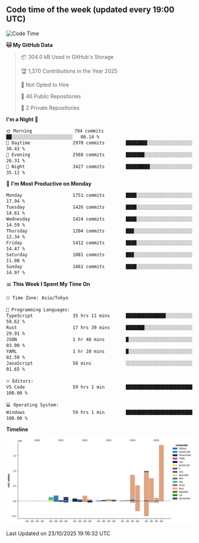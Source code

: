 ## Code time of the week (updated every 19:00 UTC)

<!--START_SECTION:waka-->
![Code Time](http://img.shields.io/badge/Code%20Time-5%2C605%20hrs%2016%20mins-blue)

**🐱 My GitHub Data** 

> 📦 304.0 kB Used in GitHub's Storage 
 > 
> 🏆 1,370 Contributions in the Year 2025
 > 
> 🚫 Not Opted to Hire
 > 
> 📜 46 Public Repositories 
 > 
> 🔑 2 Private Repositories 
 > 
**I'm a Night 🦉** 

```text
🌞 Morning                794 commits         ██░░░░░░░░░░░░░░░░░░░░░░░   08.14 % 
🌆 Daytime                2970 commits        ████████░░░░░░░░░░░░░░░░░   30.43 % 
🌃 Evening                2568 commits        ███████░░░░░░░░░░░░░░░░░░   26.31 % 
🌙 Night                  3427 commits        █████████░░░░░░░░░░░░░░░░   35.12 % 
```
📅 **I'm Most Productive on Monday** 

```text
Monday                   1751 commits        ████░░░░░░░░░░░░░░░░░░░░░   17.94 % 
Tuesday                  1426 commits        ████░░░░░░░░░░░░░░░░░░░░░   14.61 % 
Wednesday                1424 commits        ████░░░░░░░░░░░░░░░░░░░░░   14.59 % 
Thursday                 1204 commits        ███░░░░░░░░░░░░░░░░░░░░░░   12.34 % 
Friday                   1412 commits        ████░░░░░░░░░░░░░░░░░░░░░   14.47 % 
Saturday                 1081 commits        ███░░░░░░░░░░░░░░░░░░░░░░   11.08 % 
Sunday                   1461 commits        ████░░░░░░░░░░░░░░░░░░░░░   14.97 % 
```


📊 **This Week I Spent My Time On** 

```text
🕑︎ Time Zone: Asia/Tokyo

💬 Programming Languages: 
TypeScript               35 hrs 11 mins      ███████████████░░░░░░░░░░   59.62 % 
Rust                     17 hrs 39 mins      ███████░░░░░░░░░░░░░░░░░░   29.91 % 
JSON                     1 hr 46 mins        █░░░░░░░░░░░░░░░░░░░░░░░░   03.00 % 
YAML                     1 hr 28 mins        █░░░░░░░░░░░░░░░░░░░░░░░░   02.50 % 
JavaScript               58 mins             ░░░░░░░░░░░░░░░░░░░░░░░░░   01.65 % 

🔥 Editors: 
VS Code                  59 hrs 1 min        █████████████████████████   100.00 % 

💻 Operating System: 
Windows                  59 hrs 1 min        █████████████████████████   100.00 % 
```

**Timeline**

![Lines of Code chart](https://raw.githubusercontent.com/SARDONYX-sard/SARDONYX-sard/main/assets/bar_graph.png)


 Last Updated on 23/10/2025 19:16:32 UTC
<!--END_SECTION:waka-->